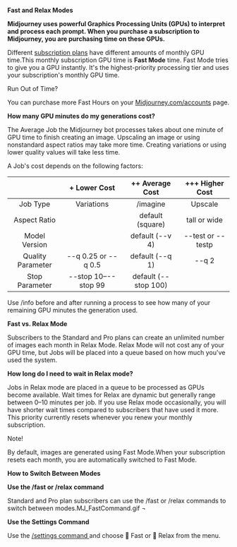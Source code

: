 ﻿**Fast and Relax Modes**

**Midjourney uses powerful Graphics Processing Units (GPUs) to interpret and process each prompt. When you purchase a subscription to Midjourney, you are purchasing time on these GPUs.**

Different [subscription plans](https://docs.midjourney.com/plans) have different amounts of monthly GPU time.This monthly subscription GPU time is **Fast Mode** time. Fast Mode tries to give you a GPU instantly. It's the highest-priority processing tier and uses your subscription's monthly GPU time.

Run Out of Time?

You can purchase more Fast Hours on your [Midjourney.com/accounts](https://www.midjourney.com/account/) page.

**How many GPU minutes do my generations cost?**

The Average Job the Midjourney bot processes takes about one minute of GPU time to finish creating an image. Upscaling an image or using nonstandard aspect ratios may take more time. Creating variations or using lower quality values will take less time.

A Job's cost depends on the following factors:

||**+ Lower Cost**|**++ Average Cost**|**+++ Higher Cost**|
| :-: | :-: | :-: | :-: |
|Job Type|Variations|/imagine|Upscale|
|Aspect Ratio||default (square)|tall or wide|
|Model Version||default (--v 4)|--test or --testp|
|Quality Parameter|--q 0.25 or --q 0.5|default (--q 1)|--q 2|
|Stop Parameter|--stop 10–--stop 99|default (--stop 100)||

Use /info before and after running a process to see how many of your remaining GPU minutes the generation used.


**Fast vs. Relax Mode**

Subscribers to the Standard and Pro plans can create an unlimited number of images each month in Relax Mode. Relax Mode will not cost any of your GPU time, but Jobs will be placed into a queue based on how much you've used the system.

**How long do I need to wait in Relax mode?**

Jobs in Relax mode are placed in a queue to be processed as GPUs become available. Wait times for Relax are dynamic but generally range between 0–10 minutes per job. If you use Relax mode occasionally, you will have shorter wait times compared to subscribers that have used it more. This priority currently resets whenever you renew your monthly subscription.

Note!

By default, images are generated using Fast Mode.When your subscription resets each month, you are automatically switched to Fast Mode.

**How to Switch Between Modes**

**Use the /fast or /relax command**

Standard and Pro plan subscribers can use the /fast or /relax commands to switch between modes.MJ\_FastCommand.gif ¬

**Use the Settings Command**

Use the [/settings command ](https://docs.midjourney.com/settings-and-presets)and choose 🐇 Fast or 🐢 Relax from the menu.

